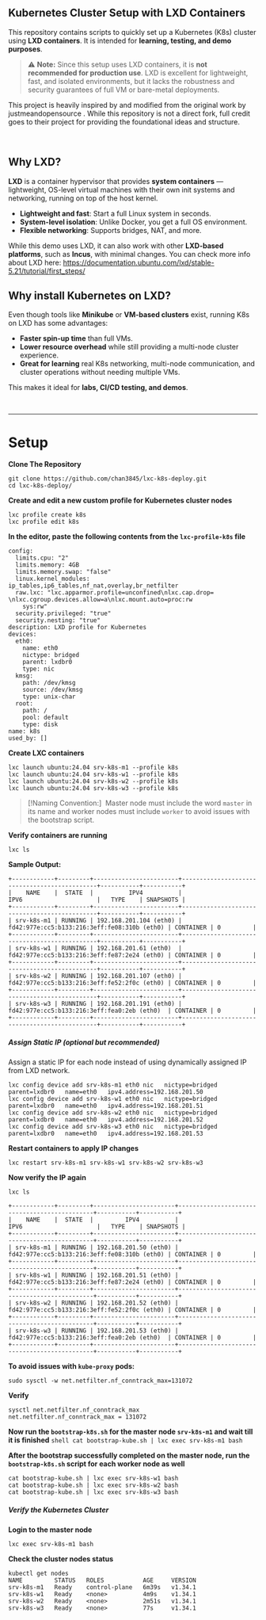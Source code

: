 ## Kubernetes Cluster Setup with LXD Containers
This repository contains scripts to quickly set up a Kubernetes (K8s) cluster using **LXD containers**. It is intended for **learning, testing, and demo purposes**.

> ⚠️ **Note:** Since this setup uses LXD containers, it is **not recommended for production use**. LXD is excellent for lightweight, fast, and isolated environments, but it lacks the robustness and security guarantees of full VM or bare-metal deployments.


This project is heavily inspired by and modified from the original work by justmeandopensource
. While this repository is not a direct fork, full credit goes to their project for providing the foundational ideas and structure.

<br>

## Why LXD?

**LXD** is a container hypervisor that provides **system containers** — lightweight, OS-level virtual machines with their own init systems and networking, running on top of the host kernel.

- **Lightweight and fast**: Start a full Linux system in seconds.
- **System-level isolation**: Unlike Docker, you get a full OS environment.
- **Flexible networking**: Supports bridges, NAT, and more.

While this demo uses LXD, it can also work with other **LXD-based platforms**, such as **Incus**, with minimal changes.
You can check more info about LXD here: https://documentation.ubuntu.com/lxd/stable-5.21/tutorial/first_steps/
<br>


## Why install Kubernetes on LXD?

Even though tools like **Minikube** or **VM-based clusters** exist, running K8s on LXD has some advantages:

- **Faster spin-up time** than full VMs.
- **Lower resource overhead** while still providing a multi-node cluster experience.
- **Great for learning** real K8s networking, multi-node communication, and cluster operations without needing multiple VMs.
    
This makes it ideal for **labs, CI/CD testing, and demos**.

<br>

---

# Setup
**Clone The Repository**
```shell
git clone https://github.com/chan3845/lxc-k8s-deploy.git
cd lxc-k8s-deploy/
```

**Create and edit a new custom profile for Kubernetes cluster nodes**
```shell
lxc profile create k8s
lxc profile edit k8s
```

**In the editor, paste the following contents from the `lxc-profile-k8s` file**
```shell
config:
  limits.cpu: "2"
  limits.memory: 4GB
  limits.memory.swap: "false"
  linux.kernel_modules: ip_tables,ip6_tables,nf_nat,overlay,br_netfilter
  raw.lxc: "lxc.apparmor.profile=unconfined\nlxc.cap.drop= \nlxc.cgroup.devices.allow=a\nlxc.mount.auto=proc:rw
    sys:rw"
  security.privileged: "true"
  security.nesting: "true"
description: LXD profile for Kubernetes
devices:
  eth0:
    name: eth0
    nictype: bridged
    parent: lxdbr0
    type: nic
  kmsg:
    path: /dev/kmsg
    source: /dev/kmsg
    type: unix-char
  root:
    path: /
    pool: default
    type: disk
name: k8s
used_by: []
```

**Create LXC containers**
```shell
lxc launch ubuntu:24.04 srv-k8s-m1 --profile k8s
lxc launch ubuntu:24.04 srv-k8s-w1 --profile k8s
lxc launch ubuntu:24.04 srv-k8s-w2 --profile k8s
lxc launch ubuntu:24.04 srv-k8s-w3 --profile k8s
```

> [!Naming Convention:] 
> Master node must include the word `master` in its name and worker nodes must include `worker` to avoid issues with the bootstrap script.


**Verify containers are running**
```shell
lxc ls
```

**Sample Output:**
```shell
+------------+---------+------------------------+----------------------------------------------+-----------+-----------+
|    NAME    |  STATE  |          IPV4          |                     IPV6                     |   TYPE    | SNAPSHOTS |
+------------+---------+------------------------+----------------------------------------------+-----------+-----------+
| srv-k8s-m1 | RUNNING | 192.168.201.104 (eth0) | fd42:977e:cc5:b133:216:3eff:fe08:310b (eth0) | CONTAINER | 0         |
+------------+---------+------------------------+----------------------------------------------+-----------+-----------+
| srv-k8s-w1 | RUNNING | 192.168.201.61 (eth0)  | fd42:977e:cc5:b133:216:3eff:fe87:2e24 (eth0) | CONTAINER | 0         |
+------------+---------+------------------------+----------------------------------------------+-----------+-----------+
| srv-k8s-w2 | RUNNING | 192.168.201.107 (eth0) | fd42:977e:cc5:b133:216:3eff:fe52:2f0c (eth0) | CONTAINER | 0         |
+------------+---------+------------------------+----------------------------------------------+-----------+-----------+
| srv-k8s-w3 | RUNNING | 192.168.201.191 (eth0) | fd42:977e:cc5:b133:216:3eff:fea0:2eb (eth0)  | CONTAINER | 0         |
+------------+---------+------------------------+----------------------------------------------+-----------+-----------+

```

##### Assign Static IP (optional but recommended)
Assign a static IP for each node instead of using dynamically assigned IP from LXD network.

```shell
lxc config device add srv-k8s-m1 eth0 nic   nictype=bridged   parent=lxdbr0   name=eth0   ipv4.address=192.168.201.50
lxc config device add srv-k8s-w1 eth0 nic   nictype=bridged   parent=lxdbr0   name=eth0   ipv4.address=192.168.201.51
lxc config device add srv-k8s-w2 eth0 nic   nictype=bridged   parent=lxdbr0   name=eth0   ipv4.address=192.168.201.52
lxc config device add srv-k8s-w3 eth0 nic   nictype=bridged   parent=lxdbr0   name=eth0   ipv4.address=192.168.201.53
```

**Restart containers to apply IP changes**
```shell
lxc restart srv-k8s-m1 srv-k8s-w1 srv-k8s-w2 srv-k8s-w3
```

**Now verify the IP again**
```shell
lxc ls

+------------+---------+-----------------------+----------------------------------------------+-----------+-----------+
|    NAME    |  STATE  |         IPV4          |                     IPV6                     |   TYPE    | SNAPSHOTS |
+------------+---------+-----------------------+----------------------------------------------+-----------+-----------+
| srv-k8s-m1 | RUNNING | 192.168.201.50 (eth0) | fd42:977e:cc5:b133:216:3eff:fe08:310b (eth0) | CONTAINER | 0         |
+------------+---------+-----------------------+----------------------------------------------+-----------+-----------+
| srv-k8s-w1 | RUNNING | 192.168.201.51 (eth0) | fd42:977e:cc5:b133:216:3eff:fe87:2e24 (eth0) | CONTAINER | 0         |
+------------+---------+-----------------------+----------------------------------------------+-----------+-----------+
| srv-k8s-w2 | RUNNING | 192.168.201.52 (eth0) | fd42:977e:cc5:b133:216:3eff:fe52:2f0c (eth0) | CONTAINER | 0         |
+------------+---------+-----------------------+----------------------------------------------+-----------+-----------+
| srv-k8s-w3 | RUNNING | 192.168.201.53 (eth0) | fd42:977e:cc5:b133:216:3eff:fea0:2eb (eth0)  | CONTAINER | 0         |
+------------+---------+-----------------------+----------------------------------------------+-----------+-----------+ 
```

**To avoid issues with `kube-proxy` pods:**
```shell
sudo sysctl -w net.netfilter.nf_conntrack_max=131072
```

**Verify**
```shell
sysctl net.netfilter.nf_conntrack_max
net.netfilter.nf_conntrack_max = 131072
```

**Now run the `bootstrap-k8s.sh` for the master node `srv-k8s-m1` and wait till it is finished**
	```shell
	cat bootstrap-kube.sh | lxc exec srv-k8s-m1 bash
	```

**After the bootstrap successfully completed on the master node, run the `bootstrap-k8s.sh` script for each worker node as well**
```
cat bootstrap-kube.sh | lxc exec srv-k8s-w1 bash
cat bootstrap-kube.sh | lxc exec srv-k8s-w2 bash
cat bootstrap-kube.sh | lxc exec srv-k8s-w3 bash
```

##### Verify the Kubernetes Cluster
**Login to the master node**
```shell
lxc exec srv-k8s-m1 bash 
```

**Check the cluster nodes status**
```shell
kubectl get nodes
NAME         STATUS   ROLES           AGE     VERSION
srv-k8s-m1   Ready    control-plane   6m39s   v1.34.1
srv-k8s-w1   Ready    <none>          4m9s    v1.34.1
srv-k8s-w2   Ready    <none>          2m51s   v1.34.1
srv-k8s-w3   Ready    <none>          77s     v1.34.1
```
